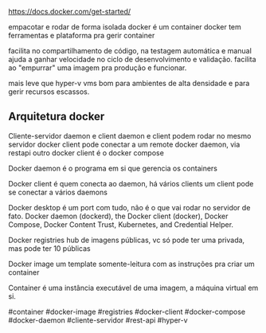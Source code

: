 https://docs.docker.com/get-started/

empacotar e rodar de forma isolada
docker é um container
docker tem ferramentas e plataforma pra gerir container

facilita no compartilhamento de código, na testagem automática e manual
ajuda a ganhar velocidade no ciclo de desenvolvimento e validação.
facilita ao "empurrar" uma imagem pra produção e funcionar.

mais leve que hyper-v vms
bom para ambientes de alta densidade e para gerir recursos escassos.

## Arquitetura docker
Cliente-servidor
daemon e client
daemon e client podem rodar no mesmo servidor
docker client pode conectar a um remote docker daemon, via restapi
outro docker client é o docker compose

Docker daemon
é o programa em si que gerencia os containers

Docker client
é quem conecta ao daemon, há vários clients
um client pode se conectar a vários daemons

Docker desktop
é um port com tudo, não é o que vai rodar no servidor de fato.
Docker daemon (dockerd), the Docker client (docker), Docker Compose, Docker Content Trust, Kubernetes, and Credential Helper.

Docker registries
hub de imagens públicas, vc só pode ter uma privada, mas pode ter 10 públicas

Docker image
um template somente-leitura com as instruções pra criar um container

Container
é uma instância executável de uma imagem, a máquina virtual em si.


#container
#docker-image
#registries
#docker-client
#docker-compose
#docker-daemon
#cliente-servidor
#rest-api
#hyper-v
